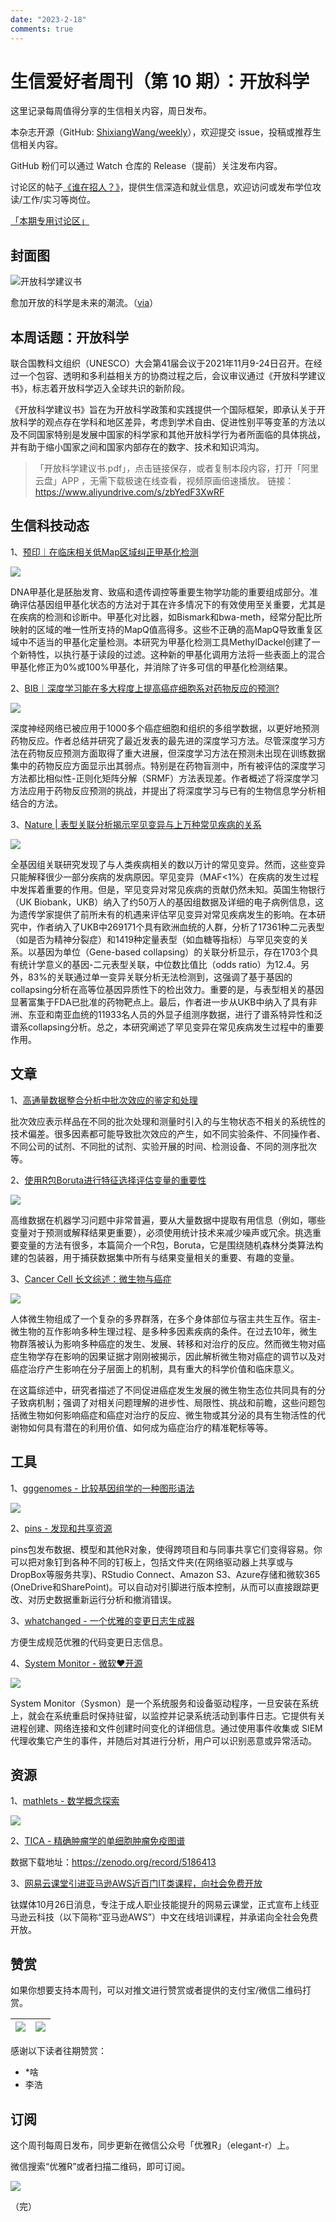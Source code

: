 ```yaml
---
date: "2023-2-18"
comments: true
---
```


# 生信爱好者周刊（第 10 期）：开放科学

这里记录每周值得分享的生信相关内容，周日发布。

本杂志开源（GitHub: [ShixiangWang/weekly](https://github.com/ShixiangWang/weekly)），欢迎提交 issue，投稿或推荐生信相关内容。

GitHub 粉们可以通过 Watch 仓库的 Release（提前）关注发布内容。

讨论区的帖子[《谁在招人？》](https://github.com/ShixiangWang/weekly/issues/2)，提供生信深造和就业信息，欢迎访问或发布学位攻读/工作/实习等岗位。

[「本期专用讨论区」](https://github.com/ShixiangWang/weekly/issues/281)

## 封面图


![开放科学建议书](https://gitee.com/ShixiangWang/ImageCollection/raw/master/2021-11-27/1638023181705-open-science.png)

愈加开放的科学是未来的潮流。（[via](https://mp.weixin.qq.com/s/MOHQwjnihAdEkB8LPdZvsQ##)）


## 本周话题：开放科学

联合国教科文组织（UNESCO）大会第41届会议于2021年11月9-24日召开。在经过一个包容、透明和多利益相关方的协商过程之后，会议审议通过《开放科学建议书》，标志着开放科学迈入全球共识的新阶段。

《开放科学建议书》旨在为开放科学政策和实践提供一个国际框架，即承认关于开放科学的观点存在学科和地区差异，考虑到学术自由、促进性别平等变革的方法以及不同国家特别是发展中国家的科学家和其他开放科学行为者所面临的具体挑战，并有助于缩小国家之间和国家内部存在的数字、技术和知识鸿沟。

>「开放科学建议书.pdf」，点击链接保存，或者复制本段内容，打开「阿里云盘」APP ，无需下载极速在线查看，视频原画倍速播放。
链接：https://www.aliyundrive.com/s/zbYedF3XwRF

## 生信科技动态

1、[预印｜在临床相关低Map区域纠正甲基化检测](https://www.biorxiv.org/content/10.1101/2021.10.04.463127v1)

![](https://gitee.com/ShixiangWang/ImageCollection/raw/master/2021-11-27/1638023688497-image.png)

DNA甲基化是胚胎发育、致癌和遗传调控等重要生物学功能的重要组成部分。准确评估基因组甲基化状态的方法对于其在许多情况下的有效使用至关重要，尤其是在疾病的检测和诊断中。甲基化对比器，如Bismark和bwa-meth，经常分配比所映射的区域的唯一性所支持的MapQ值高得多。这些不正确的高MapQ导致重复区域中不适当的甲基化定量检测。本研究为甲基化检测工具MethylDackel创建了一个新特性，以执行基于读段的过滤。这种新的甲基化调用方法将一些表面上的混合甲基化修正为0%或100%甲基化，并消除了许多可信的甲基化检测结果。

2、[BIB｜深度学习能在多大程度上提高癌症细胞系对药物反应的预测?](https://mp.weixin.qq.com/s/bbPnEkIjpB7Ytbsfx5vUMw)

![](https://gitee.com/ShixiangWang/ImageCollection/raw/master/2021-11-27/1638026751750-image.png)

深度神经网络已被应用于1000多个癌症细胞和组织的多组学数据，以更好地预测药物反应。作者总结并研究了最近发表的最先进的深度学习方法。尽管深度学习方法在药物反应预测方面取得了重大进展，但深度学习方法在预测未出现在训练数据集中的药物反应方面显示出其弱点。特别是在药物盲测中，所有被评估的深度学习方法都比相似性-正则化矩阵分解（SRMF）方法表现差。作者概述了将深度学习方法应用于药物反应预测的挑战，并提出了将深度学习与已有的生物信息学分析相结合的方法。

3、[Nature | 表型关联分析揭示罕见变异与上万种常见疾病的关系](https://mp.weixin.qq.com/s/0-_67qsshh6K7Pltki-9mg)

![](https://gitee.com/ShixiangWang/ImageCollection/raw/master/2021-11-27/1638026759776-image.png)

全基因组关联研究发现了与人类疾病相关的数以万计的常见变异。然而，这些变异只能解释很少一部分疾病的发病原因。罕见变异（MAF<1%）在疾病的发生过程中发挥着重要的作用。但是，罕见变异对常见疾病的贡献仍然未知。英国生物银行（UK Biobank，UKB）纳入了约50万人的基因组数据及详细的电子病例信息，这为遗传学家提供了前所未有的机遇来评估罕见变异对常见疾病发生的影响。在本研究中，作者纳入了UKB中269171个具有欧洲血统的人群，分析了17361种二元表型（如是否为精神分裂症）和1419种定量表型（如血糖等指标）与罕见突变的关系。以基因为单位（Gene-based collapsing）的关联分析显示，存在1703个具有统计学意义的基因-二元表型关联，中位数比值比（odds ratio）为12.4。另外，83%的关联通过单一变异关联分析无法检测到，这强调了基于基因的collapsing分析在高等位基因异质性下的检出效力。重要的是，与表型相关的基因显著富集于FDA已批准的药物靶点上。最后，作者进一步从UKB中纳入了具有非洲、东亚和南亚血统的11933名人员的外显子组测序数据，进行了谱系特异性和泛谱系collapsing分析。总之，本研究阐述了罕见变异在常见疾病发生过程中的重要作用。

## 文章

1、[高通量数据整合分析中批次效应的鉴定和处理](https://mp.weixin.qq.com/s/KK8cSvdfxM2GX7aT-TIikA)

批次效应表示样品在不同的批次处理和测量时引入的与生物状态不相关的系统性的技术偏差。很多因素都可能导致批次效应的产生，如不同实验条件、不同操作者、不同公司的试剂、不同批的试剂、实验开展的时间、检测设备、不同的测序批次等。

2、[使用R包Boruta进行特征选择评估变量的重要性](https://mp.weixin.qq.com/s/CSHSjVILHPotr2vt7AhVEw)


![](https://gitee.com/ShixiangWang/ImageCollection/raw/master/2021-11-27/1638024961750-image.png)


高维数据在机器学习问题中非常普遍，要从大量数据中提取有用信息（例如，哪些变量对于预测或解释结果更重要），必须使用统计技术来减少噪声或冗余。挑选重要变量的方法有很多，本篇简介一个R包，Boruta，它是围绕随机森林分类算法构建的包装器，用于捕获数据集中所有与结果变量相关的重要、有趣的变量。

3、[Cancer Cell 长文综述：微生物与癌症](https://mp.weixin.qq.com/s/oryI6opGKN2Cg0qkT1_SBQ)


![](https://gitee.com/ShixiangWang/ImageCollection/raw/master/2021-11-27/1638024987062-image.png)

人体微生物组成了一个复杂的多界群落，在多个身体部位与宿主共生互作。宿主-微生物的互作影响多种生理过程、是多种多因素疾病的条件。在过去10年，微生物群落被认为影响多种癌症的发生、发展、转移和对治疗的反应。然而微生物对癌症生物学存在影响的因果证据才刚刚被揭示，因此解析微生物对癌症的调节以及对癌症治疗产生影响在分子层面上的机制，具有重大的科学价值和临床意义。

在这篇综述中，研究者描述了不同促进癌症发生发展的微生物生态位共同具有的分子致病机制；强调了对相关问题理解的进步性、局限性、挑战和前瞻，这些问题包括微生物如何影响癌症和癌症对治疗的反应、微生物或其分泌的具有生物活性的代谢物如何具有潜在的利用价值、如何成为癌症治疗的精准靶标等等。


## 工具

1、[gggenomes - 比较基因组学的一种图形语法](https://github.com/thackl/gggenomes)

![](https://gitee.com/ShixiangWang/ImageCollection/raw/master/2021-11-27/1638025086521-image.png)

2、[pins - 发现和共享资源](https://github.com/rstudio/pins)

pins包发布数据、模型和其他R对象，使得跨项目和与同事共享它们变得容易。你可以把对象钉到各种不同的钉板上，包括文件夹(在网络驱动器上共享或与DropBox等服务共享)、RStudio Connect、Amazon S3、Azure存储和微软365 (OneDrive和SharePoint)。可以自动对引脚进行版本控制，从而可以直接跟踪更改、对历史数据重新运行分析和撤消错误。

3、[whatchanged - 一个优雅的变更日志生成器](https://github.com/release-lab/whatchanged)

方便生成规范优雅的代码变更日志信息。

4、[System Monitor - 微软❤️开源](https://mp.weixin.qq.com/s/7XpWvUFgOaqBn3XFgVqUiw)

![](https://gitee.com/ShixiangWang/ImageCollection/raw/master/2021-11-27/1638025542786-image.png)

System Monitor（Sysmon）是一个系统服务和设备驱动程序，一旦安装在系统上，就会在系统重启时保持驻留，以监控并记录系统活动到事件日志。它提供有关进程创建、网络连接和文件创建时间变化的详细信息。通过使用事件收集或 SIEM 代理收集它产生的事件，并随后对其进行分析，用户可以识别恶意或异常活动。


## 资源

1、[mathlets - 数学概念探索](https://mathlets.org/mathlets/)


![](https://gitee.com/ShixiangWang/ImageCollection/raw/master/2021-11-27/1638025772209-image.png)


2、[TICA - 精确肿瘤学的单细胞肿瘤免疫图谱](https://singlecellgenomics-cnag-crg.shinyapps.io/TICA/)

数据下载地址：https://zenodo.org/record/5186413

3、[网易云课堂引进亚马逊AWS近百门IT类课程，向社会免费开放](https://www.tmtpost.com/nictation/5805810.html)

钛媒体10月26日消息，专注于成人职业技能提升的网易云课堂，正式宣布上线亚马逊云科技（以下简称“亚马逊AWS”）中文在线培训课程，并承诺向全社会免费开放。


## 赞赏

如果你想要支持本周刊，可以对推文进行赞赏或者提供的支付宝/微信二维码打赏。

| ![](https://gitee.com/ShixiangWang/ImageCollection/raw/master/png/202109171440597.jpg) | ![](https://gitee.com/ShixiangWang/ImageCollection/raw/master/png/202109171440452.jpg) |
| ------------------------------------------------------------ | ------------------------------------------------------------ |

感谢以下读者往期赞赏：

- \*啥
- 李浩

## 订阅

这个周刊每周日发布，同步更新在微信公众号「优雅R」（elegant-r）上。

微信搜索“优雅R”或者扫描二维码，即可订阅。

![](https://gitee.com/ShixiangWang/ImageCollection/raw/master/png/202109101438292.jpg)

（完）
